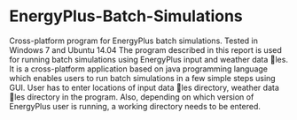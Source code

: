 # EnergyPlus-Batch-Simulations
Cross-platform program for EnergyPlus batch simulations. Tested in Windows 7 and Ubuntu 14.04
The program described in this report is used for running batch simulations using EnergyPlus input
and weather data les. It is a cross-platform application based on java programming language which
enables users to run batch simulations in a few simple steps using GUI. User has to enter locations
of input data les directory, weather data les directory in the program. Also, depending on which
version of EnergyPlus user is running, a working directory needs to be entered.
